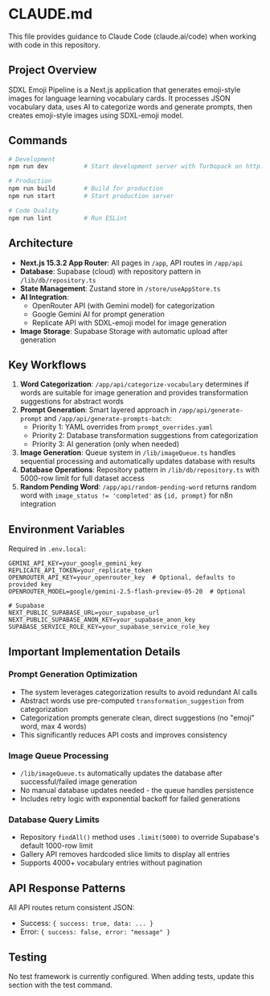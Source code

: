 # CLAUDE.md

This file provides guidance to Claude Code (claude.ai/code) when working with code in this repository.

## Project Overview

SDXL Emoji Pipeline is a Next.js application that generates emoji-style images for language learning vocabulary cards. It processes JSON vocabulary data, uses AI to categorize words and generate prompts, then creates emoji-style images using SDXL-emoji model.

## Commands

```bash
# Development
npm run dev          # Start development server with Turbopack on http://localhost:3000

# Production
npm run build        # Build for production
npm run start        # Start production server

# Code Quality
npm run lint         # Run ESLint
```

## Architecture

- **Next.js 15.3.2 App Router**: All pages in `/app`, API routes in `/app/api`
- **Database**: Supabase (cloud) with repository pattern in `/lib/db/repository.ts`
- **State Management**: Zustand store in `/store/useAppStore.ts`
- **AI Integration**:
  - OpenRouter API (with Gemini model) for categorization
  - Google Gemini AI for prompt generation
  - Replicate API with SDXL-emoji model for image generation
- **Image Storage**: Supabase Storage with automatic upload after generation

## Key Workflows

1. **Word Categorization**: `/app/api/categorize-vocabulary` determines if words are suitable for image generation and provides transformation suggestions for abstract words
2. **Prompt Generation**: Smart layered approach in `/app/api/generate-prompt` and `/app/api/generate-prompts-batch`:
   - Priority 1: YAML overrides from `prompt_overrides.yaml`
   - Priority 2: Database transformation suggestions from categorization
   - Priority 3: AI generation (only when needed)
3. **Image Generation**: Queue system in `/lib/imageQueue.ts` handles sequential processing and automatically updates database with results
4. **Database Operations**: Repository pattern in `/lib/db/repository.ts` with 5000-row limit for full dataset access
5. **Random Pending Word**: `/app/api/random-pending-word` returns random word with `image_status != 'completed'` as `{id, prompt}` for n8n integration

## Environment Variables

Required in `.env.local`:
```
GEMINI_API_KEY=your_google_gemini_key
REPLICATE_API_TOKEN=your_replicate_token
OPENROUTER_API_KEY=your_openrouter_key  # Optional, defaults to provided key
OPENROUTER_MODEL=google/gemini-2.5-flash-preview-05-20  # Optional

# Supabase
NEXT_PUBLIC_SUPABASE_URL=your_supabase_url
NEXT_PUBLIC_SUPABASE_ANON_KEY=your_supabase_anon_key
SUPABASE_SERVICE_ROLE_KEY=your_supabase_service_role_key
```

## Important Implementation Details

### Prompt Generation Optimization
- The system leverages categorization results to avoid redundant AI calls
- Abstract words use pre-computed `transformation_suggestion` from categorization
- Categorization prompts generate clean, direct suggestions (no "emoji" word, max 4 words)
- This significantly reduces API costs and improves consistency

### Image Queue Processing
- `/lib/imageQueue.ts` automatically updates the database after successful/failed image generation
- No manual database updates needed - the queue handles persistence
- Includes retry logic with exponential backoff for failed generations

### Database Query Limits
- Repository `findAll()` method uses `.limit(5000)` to override Supabase's default 1000-row limit
- Gallery API removes hardcoded slice limits to display all entries
- Supports 4000+ vocabulary entries without pagination

## API Response Patterns

All API routes return consistent JSON:
- Success: `{ success: true, data: ... }`
- Error: `{ success: false, error: "message" }`

## Testing

No test framework is currently configured. When adding tests, update this section with the test command.